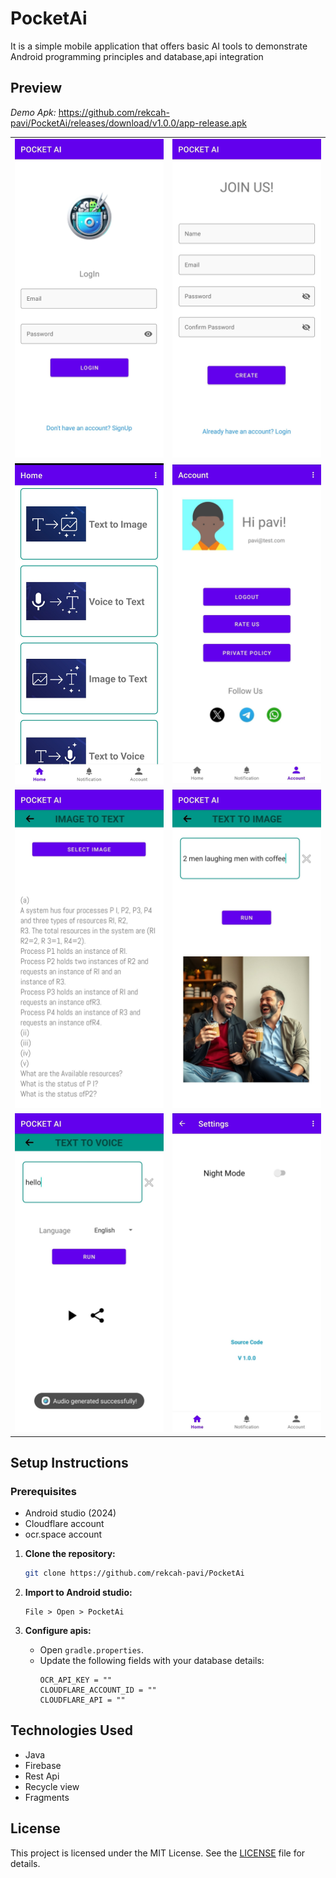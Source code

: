 # PocketAi
It is a simple mobile application that offers basic AI tools to demonstrate Android programming principles and database,api integration


## Preview
*Demo Apk:* https://github.com/rekcah-pavi/PocketAi/releases/download/v1.0.0/app-release.apk

<table>
  <tr>
    <td><img src="images/login.png"/></td>
    <td><img src="images/signup.png"/></td>
  </tr>
  <tr>
    <td><img src="images/home.png"/></td>
    <td><img src="images/account.png"/></td>
  </tr>
  <tr>
    <td><img src="images/img_to_txt.png"/></td>
    <td><img src="images/txt_to_img.png"/></td>
  </tr>
  <tr>
    <td><img src="images/txt_to_voice.png"/></td>
    <td><img src="images/setting.png"/></td>
  </tr>
</table>



## Setup Instructions
### Prerequisites
- Android studio (2024)
- Cloudflare account
- ocr.space account

1. **Clone the repository:**
   ```sh
   git clone https://github.com/rekcah-pavi/PocketAi
   ```
   
2. **Import to Android studio:**
   ```
   File > Open > PocketAi
   ```
   
3. **Configure apis:**
   - Open `gradle.properties`.
   - Update the following fields with your database details:
     ```
     OCR_API_KEY = ""
     CLOUDFLARE_ACCOUNT_ID = ""
     CLOUDFLARE_API = ""
     ```
     
## Technologies Used
  - Java
  - Firebase
  - Rest Api
  - Recycle view
  - Fragments


## License

This project is licensed under the MIT License. See the [LICENSE](LICENSE) file for details.
